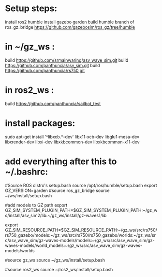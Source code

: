 # Setup steps:

install ros2 humble
install gazebo garden
build humble branch of ros_gz_bridge https://github.com/gazebosim/ros_gz/tree/humble

# in ~/gz_ws :
build https://github.com/srmainwaring/asv_wave_sim.git
build https://github.com/panthuncia/asv_sim.git
build https://github.com/panthuncia/rs750.git

# in ros2_ws :
build https://github.com/panthuncia/sailbot_test

# install packages:
sudo apt-get install '^libxcb.*-dev' libx11-xcb-dev libglu1-mesa-dev libxrender-dev libxi-dev libxkbcommon-dev libxkbcommon-x11-dev

# add everything after this to ~/.bashrc:

#Source ROS distro's setup.bash
source /opt/ros/humble/setup.bash
export GZ_VERSION=garden
#source ros_gz_bridge
source ~/ws/install/setup.bash

#add models to GZ path
export GZ_SIM_SYSTEM_PLUGIN_PATH=$GZ_SIM_SYSTEM_PLUGIN_PATH:\~/gz_ws/install/asv_sim2/lib:\~/gz_ws/install/gz-waves1/lib

export GZ_SIM_RESOURCE_PATH=$GZ_SIM_RESOURCE_PATH:\~/gz_ws/src/rs750/rs750_gazebo/models:\~/gz_ws/src/rs750/rs750_gazebo/worlds:\~/gz_ws/src/asv_wave_sim/gz-waves-models/models:\~/gz_ws/src/asv_wave_sim/gz-waves-models/world_models:\~/gz_ws/src/asv_wave_sim/gz-waves-models/worlds

#source gz_ws
source ~/gz_ws/install/setup.bash

#source ros2_ws
source ~/ros2_ws/install/setup.bash